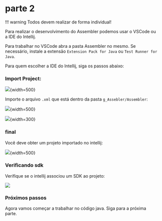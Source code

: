 # parte 2

!!! warning
    Todos devem realizar de forma individual!

Para realizar o desenvolvimento do Assembler podemos usar o VSCode ou a IDE do Intellij.

Para trabalhar no VSCode abra a pasta Assembler no mesmo. Se necessário, instale a extensão `Extension Pack for Java` ou  `Test Runner for Java`.

Para quem escolher a IDE do Intellij, siga os passos abaixo:

### Import Project:

![](../figs/H-Assembler/intellij/1.png){width=500}

Importe o arquivo `.xml` que está dentro da pasta `g_Assebler/Assembler`:

![](../figs/H-Assembler/intellij/2.png){width=500}

![](../figs/H-Assembler/intellij/3.png){width=300}

### final

Você deve obter um projeto importado no intellij:

![](../figs/H-Assembler/intellij/4.png){width=500}

### Verificando sdk

Verifique se o intellij associou um SDK ao projeto:

![](../figs/H-Assembler/intellij/5.gif)

### Próximos passos

Agora vamos começar a trabalhar no código java. Siga para a próxima parte.
